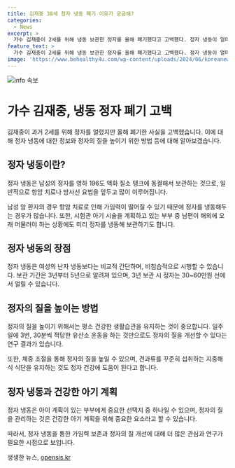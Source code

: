 ```yaml
---
title: 김재중 38세 정자 냉동 폐기 이유가 궁금해?
categories:
  - News
excerpt: >
  가수 김재중이 2세를 위해 냉동 보관한 정자를 올해 폐기했다고 고백했다. 정자 냉동이 얼마나 효과적인지, 냉동보관의 기간과 비용, 남성의 정자 건강에 대한 중요성 등을 알아보자. 정자냉동은 남성의 생식 기능이 저하될 수 있는 환자나 아이 계획이 있는 부부에게 유용하며, 건강한 생활습관과 적절한 식사가 정자의 건강에 큰 영향을 미친다. 이에 대한 연구와 통계를 토대로 김재중의 사연을 넘어 남성들에게 유익한 정보를 전할 수 있을 것이다.
feature_text: >
  가수 김재중이 2세를 위해 냉동 보관한 정자를 올해 폐기했다고 고백했다. 정자 냉동이 얼마나 효과적인지, 냉동보관의 기간과 비용, 남성의 정자 건강에 대한 중요성 등을 알아보자. 정자냉동은 남성의 생식 기능이 저하될 수 있는 환자나 아이 계획이 있는 부부에게 유용하며, 건강한 생활습관과 적절한 식사가 정자의 건강에 큰 영향을 미친다. 이에 대한 연구와 통계를 토대로 김재중의 사연을 넘어 남성들에게 유익한 정보를 전할 수 있을 것이다.
image: 'https://www.behealthy4u.com/wp-content/uploads/2024/06/koreanews.jpg'
---
```


<p><img src="https://www.behealthy4u.com/wp-content/uploads/2024/06/koreanews.jpg" alt="info 속보" /></p>

<h1>가수 김재중, 냉동 정자 폐기 고백</h1>

<p data-ke-size="size16"></p>

<p>김재중이 과거 2세를 위해 정자를 얼렸지만 올해 폐기한 사실을 고백했습니다. 이에 대해 정자 냉동에 대한 정보와 정자의 질을 높이기 위한 방법 등에 대해 알아보겠습니다.</p>

<h2 data-ke-size="size20">정자 냉동이란?</h2>

<p>정자 냉동은 남성의 정자를 영하 196도 액화 질소 탱크에 동결해서 보관하는 것으로, 일반적으로 항암 치료나 방사선 요법을 앞두고 많이 이루어집니다.</p>

<p>남성 암 환자의 경우 항암 치료로 인해 가임력이 떨어질 수 있기 때문에 정자를 냉동해두는 경우가 많습니다. 또한, 시험관 아기 시술을 계획하고 있는 부부 중 남편이 해외에 오래 머물러야 하는 상황에도 미리 정자를 냉동해 보관하기도 합니다.</p>

<h2 data-ke-size="size20">정자 냉동의 장점</h2>

<p>정자 냉동은 여성의 난자 냉동보다는 비교적 간단하며, 비침습적으로 시행할 수 있습니다. 보관 기간은 3년부터 5년으로 알려져 있으며, 3년 보관 시 정자는 30~60만원 선에서 얼릴 수 있습니다.</p>

<h2 data-ke-size="size20">정자의 질을 높이는 방법</h2>

<p>정자의 질을 높이기 위해서는 평소 건강한 생활습관을 유지하는 것이 중요합니다. 일주일에 3번, 30분씩 적당한 유산소 운동을 하는 것만으로도 정자의 질을 개선할 수 있다는 연구 결과가 있습니다.</p>

<p>또한, 체중 조절을 통해 정자의 질을 높일 수 있으며, 견과류를 꾸준히 섭취하는 지중해식 식단을 유지하는 것도 정자 건강에 도움이 된다고 합니다.</p>

<h2 data-ke-size="size20">정자 냉동과 건강한 아기 계획</h2>

<p>정자 냉동은 아이 계획이 있는 부부에게 중요한 선택지 중 하나일 수 있으며, 정자의 질을 관리하는 것은 건강한 아기 계획을 위해 중요한 요소라고 할 수 있습니다.</p>

<p>따라서, 정자 냉동을 통한 가임력 보존과 정자의 질 개선에 대해 더 많은 관심과 연구가 필요한 시점으로 보입니다.</p>

<p data-ke-size="size16"></p>
생생한 뉴스, <a href="https://opensis.kr" rel="dofollow">opensis.kr</a>


